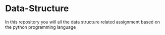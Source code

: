 # Data-Structure
In this repository you will all the data structure related assignment based on the python programming language
